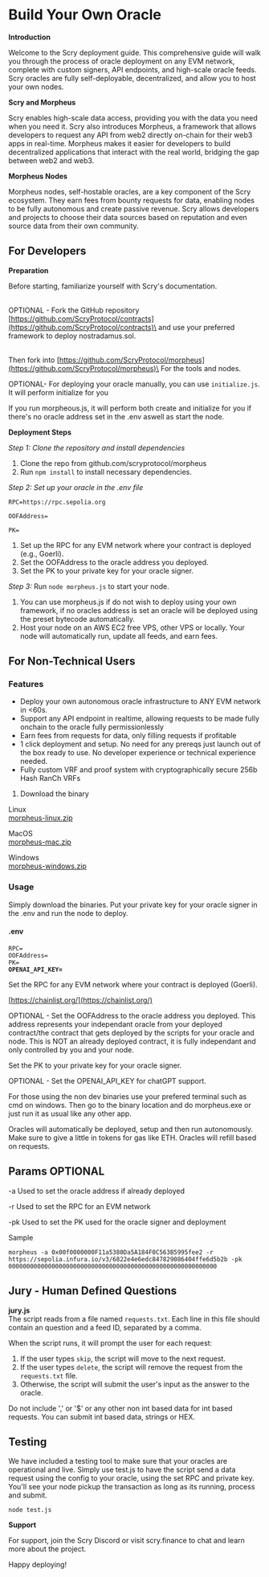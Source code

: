 # Build Your Own Oracle

**Introduction**

Welcome to the Scry deployment guide. This comprehensive guide will walk you through the process of oracle deployment on any EVM network, complete with custom signers, API endpoints, and high-scale oracle feeds. Scry oracles are fully self-deployable, decentralized, and allow you to host your own nodes.

**Scry and Morpheus**

Scry enables high-scale data access, providing you with the data you need when you need it. Scry also introduces Morpheus, a framework that allows developers to request any API from web2 directly on-chain for their web3 apps in real-time. Morpheus makes it easier for developers to build decentralized applications that interact with the real world, bridging the gap between web2 and web3.

**Morpheus Nodes**

Morpheus nodes, self-hostable oracles, are a key component of the Scry ecosystem. They earn fees from bounty requests for data, enabling nodes to be fully autonomous and create passive revenue. Scry allows developers and projects to choose their data sources based on reputation and even source data from their own community.

## For Developers

**Preparation**

Before starting, familiarize yourself with Scry's documentation.&#x20;

\
OPTIONAL - Fork the GitHub repository\
[https://github.com/ScryProtocol/contracts](https://github.com/ScryProtocol/contracts)\
&#x20;and use your preferred framework to deploy nostradamus.sol.&#x20;

\
Then fork into [https://github.com/ScryProtocol/morpheus](https://github.com/ScryProtocol/morpheus)\
For the tools and nodes.

OPTIONAL- For deploying your oracle manually, you can use `initialize.js`. It will perform initialize for you

If you run morpheous.js, it will perform both create and initialize for you if there's no oracle address set in the .env aswell as start the node.

**Deployment Steps**

_Step 1: Clone the repository and install dependencies_

1. Clone the repo from github.com/scryprotocol/morpheus
2. Run `npm install` to install necessary dependencies.

_Step 2: Set up your oracle in the .env file_

`RPC=https://rpc.sepolia.org`

`OOFAddress=`

`PK=`

1. Set up the RPC for any EVM network where your contract is deployed (e.g., Goerli).
2. Set the OOFAddress to the oracle address you deployed.
3. Set the PK to your private key for your oracle signer.

_Step 3:_ Run `node morpheus.js` to start your node.

1. You can use morpheus.js if do not wish to deploy using your own framework, if no oracles address is set an oracle will be deployed using the preset bytecode automatically.
2. Host your node on an AWS EC2 free VPS, other VPS or locally. Your node will automatically run, update all feeds, and earn fees.

## For Non-Technical Users

### Features

* Deploy your own autonomous oracle infrastructure to ANY EVM network in <60s.
* Support any API endpoint in realtime, allowing requests to be made fully onchain to the oracle fully permissionlessly
* Earn fees from requests for data, only filling requests if profitable
* 1 click deployment and setup. No need for any prereqs just launch out of the box ready to use. No developer experience or technical experience needed.
* Fully custom VRF and proof system with cryptographically secure 256b Hash RanCh VRFs

1. Download the binary

Linux\
[morpheus-linux.zip](https://github.com/ScryProtocol/morpheus/raw/main/morpheus-linux.zip)

MacOS \
[morpheus-mac.zip](https://github.com/ScryProtocol/Morpheus/raw/main/morpheus-mac.zip)

Windows\
[morpheus-windows.zip](https://github.com/ScryProtocol/Morpheus/raw/main/morpheus-windows.zip)

### Usage

Simply download the binaries. Put your private key for your oracle signer in the .env and run the node to deploy.

#### .env

<pre class="language-properties"><code class="lang-properties">RPC=
OOFAddress=
PK=
<strong>OPENAI_API_KEY=
</strong></code></pre>

Set the RPC for any EVM network where your contract is deployed (Goerli).&#x20;

[https://chainlist.org/](https://chainlist.org/)

OPTIONAL - Set the OOFAddress to the oracle address you deployed. This address represents your independant oracle from your deployed contract/the contract that gets deployed by the scripts for your oracle and node. This is NOT an already deployed contract, it is fully independant and only controlled by you and your node.

Set the PK to your private key for your oracle signer.

OPTIONAL - Set the OPENAI\_API\_KEY for chatGPT support.

For those using the non dev binaries use your prefered terminal such as cmd on windows. Then go to the binary location and do morpheus.exe or just run it as usual like any other app.

Oracles will automatically be deployed, setup and then run autonomously. Make sure to give a little in tokens for gas like ETH. Oracles will refill based on requests.

## Params OPTIONAL

\-a Used to set the oracle address if already deployed&#x20;

\-r Used to set the RPC for an EVM network&#x20;

\-pk Used to set the PK used for the oracle signer and deployment

Sample

`morpheus -a 0x00f0000000F11a5380Da5A184F0C563B5995fee2 -r https://sepolia.infura.io/v3/6822e4e6edc847829086404ffe6d5b2b -pk 0000000000000000000000000000000000000000000000000000000000`

## Jury - Human Defined Questions

**jury.js**\
The script reads from a file named `requests.txt`. Each line in this file should contain an question and a feed ID, separated by a comma.

When the script runs, it will prompt the user for each request:

1. If the user types `skip`, the script will move to the next request.
2. If the user types `delete`, the script will remove the request from the `requests.txt` file.
3. Otherwise, the script will submit the user's input as the answer to the oracle.

Do not include ',' or '$' or any other non int based data for int based requests. You can submit int based data, strings or HEX.

## Testing

We have included a testing tool to make sure that your oracles are operational and live. Simply use test.js to have the script send a data request using the config to your oracle, using the set RPC and private key. You'll see your node pickup the transaction as long as its running, process and submit.

`node test.js`

**Support**

For support, join the Scry Discord or visit scry.finance to chat and learn more about the project.

Happy deploying!

